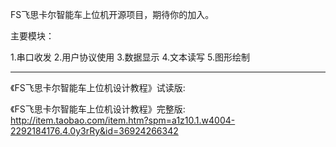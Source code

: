 FS飞思卡尔智能车上位机开源项目，期待你的加入。

主要模块：

1.串口收发
2.用户协议使用
3.数据显示
4.文本读写
5.图形绘制


------

《FS飞思卡尔智能车上位机设计教程》试读版:

《FS飞思卡尔智能车上位机设计教程》完整版: http://item.taobao.com/item.htm?spm=a1z10.1.w4004-2292184176.4.0y3rRy&id=36924266342
